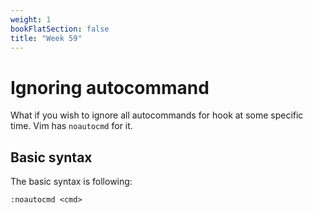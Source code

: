 ```yaml
---
weight: 1
bookFlatSection: false
title: "Week 59"
---
```


# Ignoring autocommand 
What if you wish to ignore all autocommands for hook at some specific time.
Vim has `noautocmd` for it.

## Basic syntax
The basic syntax is following:
```vim
:noautocmd <cmd>
```
